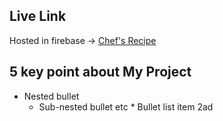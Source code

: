 ## Live Link

Hosted in firebase -> [Chef's Recipe](https://herogadget.netlify.app/)

## 5 key point about My Project
  * Nested bullet
    * Sub-nested bullet etc \* Bullet list item 2ad